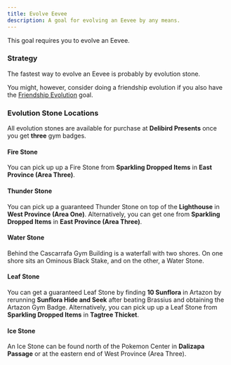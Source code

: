 ```yaml
---
title: Evolve Eevee
description: A goal for evolving an Eevee by any means.
---
```


This goal requires you to evolve an Eevee.

### Strategy

The fastest way to evolve an Eevee is probably by evolution stone.

<!-- TODO: add reference for friendship evolution -->

You might, however, consider doing a friendship evolution if you also have the [Friendship Evolution](#) goal.

### Evolution Stone Locations

All evolution stones are available for purchase at **Delibird Presents** once you get **three** gym badges.

#### Fire Stone

You can pick up up a Fire Stone from **Sparkling Dropped Items** in **East Province (Area Three)**.

#### Thunder Stone

You can pick up a guaranteed Thunder Stone on top of the **Lighthouse** in **West Province (Area One)**.
Alternatively, you can get one from **Sparkling Dropped Items** in **East Province (Area Three)**.

#### Water Stone

Behind the Cascarrafa Gym Building is a waterfall with two shores.
On one shore sits an Ominous Black Stake, and on the other, a Water Stone.

#### Leaf Stone

You can get a guaranteed Leaf Stone by finding **10 Sunflora** in Artazon by rerunning **Sunflora Hide and Seek** after beating Brassius and obtaining the Artazon Gym Badge.
Alternatively, you can pick up up a Leaf Stone from **Sparkling Dropped Items** in **Tagtree Thicket**.

#### Ice Stone

An Ice Stone can be found north of the Pokemon Center in **Dalizapa Passage** or at the eastern end of West Province (Area Three).
